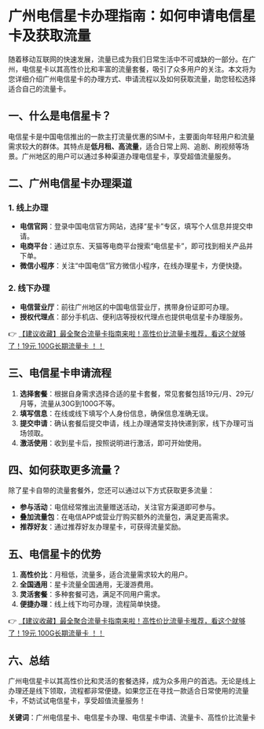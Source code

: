 # 广州电信星卡办理指南：如何申请电信星卡及获取流量

随着移动互联网的快速发展，流量已成为我们日常生活中不可或缺的一部分。在广州，电信星卡以其高性价比和丰富的流量套餐，吸引了众多用户的关注。本文将为您详细介绍广州电信星卡的办理方式、申请流程以及如何获取流量，助您轻松选择适合自己的流量卡。

## 一、什么是电信星卡？

电信星卡是中国电信推出的一款主打流量优惠的SIM卡，主要面向年轻用户和流量需求较大的群体。其特点是**低月租、高流量**，适合日常上网、追剧、刷视频等场景。广州地区的用户可以通过多种渠道办理电信星卡，享受超值流量服务。

## 二、广州电信星卡办理渠道

### 1. 线上办理
- **电信官网**：登录中国电信官方网站，选择“星卡”专区，填写个人信息并提交申请。
- **电商平台**：通过京东、天猫等电商平台搜索“电信星卡”，即可找到相关产品并下单。
- **微信小程序**：关注“中国电信”官方微信小程序，在线办理星卡，方便快捷。

### 2. 线下办理
- **电信营业厅**：前往广州地区的中国电信营业厅，携带身份证即可办理。
- **授权代理点**：部分手机店、便利店等授权代理点也提供电信星卡办理服务。

👉 [【建议收藏】最全聚合流量卡指南来啦！高性价比流量卡推荐，看这个就够了！19元 100G长期流量卡 ！！](https://bit.ly/Liuliangka)

## 三、电信星卡申请流程

1. **选择套餐**：根据自身需求选择合适的星卡套餐，常见套餐包括19元/月、29元/月等，流量从30G到100G不等。
2. **填写信息**：在线或线下填写个人身份信息，确保信息准确无误。
3. **提交申请**：确认套餐后提交申请，线上办理通常支持快递到家，线下办理可当场领取。
4. **激活使用**：收到星卡后，按照说明进行激活，即可开始使用。

## 四、如何获取更多流量？

除了星卡自带的流量套餐外，您还可以通过以下方式获取更多流量：
- **参与活动**：电信经常推出流量赠送活动，关注官方渠道即可参与。
- **叠加流量包**：在电信APP或营业厅购买额外的流量包，满足更高需求。
- **推荐好友**：通过推荐好友办理星卡，可获得流量奖励。

## 五、电信星卡的优势

1. **高性价比**：月租低，流量多，适合流量需求较大的用户。
2. **全国通用**：星卡流量全国通用，无漫游费用。
3. **灵活套餐**：多种套餐可选，满足不同用户需求。
4. **便捷办理**：线上线下均可办理，流程简单快捷。

👉 [【建议收藏】最全聚合流量卡指南来啦！高性价比流量卡推荐，看这个就够了！19元 100G长期流量卡 ！！](https://bit.ly/Liuliangka)

## 六、总结

广州电信星卡以其高性价比和灵活的套餐选择，成为众多用户的首选。无论是线上办理还是线下领取，流程都非常便捷。如果您正在寻找一款适合日常使用的流量卡，不妨试试电信星卡，享受超值流量服务！

**关键词**：广州电信星卡、电信星卡办理、电信星卡申请、流量卡、高性价比流量卡
